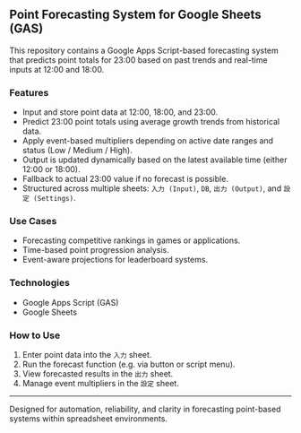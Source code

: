 ## Point Forecasting System for Google Sheets (GAS)

This repository contains a Google Apps Script-based forecasting system that predicts point totals for 23:00 based on past trends and real-time inputs at 12:00 and 18:00.

### Features

* Input and store point data at 12:00, 18:00, and 23:00.
* Predict 23:00 point totals using average growth trends from historical data.
* Apply event-based multipliers depending on active date ranges and status (Low / Medium / High).
* Output is updated dynamically based on the latest available time (either 12:00 or 18:00).
* Fallback to actual 23:00 value if no forecast is possible.
* Structured across multiple sheets: `入力 (Input)`, `DB`, `出力 (Output)`, and `設定 (Settings)`.

### Use Cases

* Forecasting competitive rankings in games or applications.
* Time-based point progression analysis.
* Event-aware projections for leaderboard systems.

### Technologies

* Google Apps Script (GAS)
* Google Sheets

### How to Use

1. Enter point data into the `入力` sheet.
2. Run the forecast function (e.g. via button or script menu).
3. View forecasted results in the `出力` sheet.
4. Manage event multipliers in the `設定` sheet.

---

Designed for automation, reliability, and clarity in forecasting point-based systems within spreadsheet environments.
